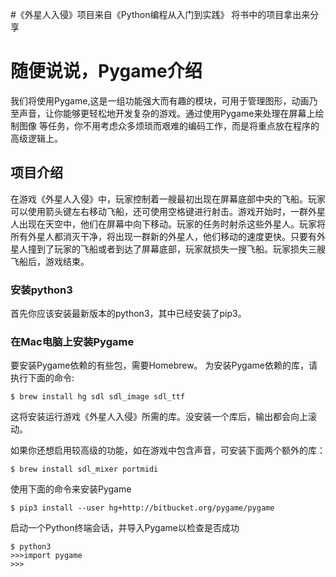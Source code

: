 #《外星人入侵》项目来自《Python编程从入门到实践》
将书中的项目拿出来分享

# 随便说说，Pygame介绍
我们将使用Pygame,这是一组功能强大而有趣的模块，可用于管理图形，动画乃至声音，让你能够更轻松地开发复杂的游戏。通过使用Pygame来处理在屏幕上绘制图像
等任务，你不用考虑众多烦琐而艰难的编码工作，而是将重点放在程序的高级逻辑上。

## 项目介绍

在游戏《外星人入侵》中，玩家控制着一艘最初出现在屏幕底部中央的飞船。玩家可以使用箭头键左右移动飞船，还可使用空格键进行射击。游戏开始时，一群外星人出现在天空中，他们在屏幕中向下移动。玩家的任务时射杀这些外星人。玩家将所有外星人都消灭干净，将出现一群新的外星人，他们移动的速度更快。只要有外星人撞到了玩家的飞船或者到达了屏幕底部，玩家就损失一搜飞船。玩家损失三艘飞船后，游戏结束。

### 安装python3

首先你应该安装最新版本的python3，其中已经安装了pip3。

### 在Mac电脑上安装Pygame

要安装Pygame依赖的有些包，需要Homebrew。
为安装Pygame依赖的库，请执行下面的命令:
  
    $ brew install hg sdl sdl_image sdl_ttf

这将安装运行游戏《外星人入侵》所需的库。没安装一个库后，输出都会向上滚动。

如果你还想启用较高级的功能，如在游戏中包含声音，可安装下面两个额外的库：

    $ brew install sdl_mixer portmidi

使用下面的命令来安装Pygame

    $ pip3 install --user hg+http://bitbucket.org/pygame/pygame

启动一个Python终端会话，并导入Pygame以检查是否成功

    $ python3
    >>>import pygame
    >>> 




    




    
